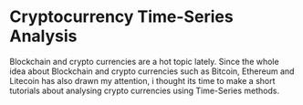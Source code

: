 # Cryptocurrency Time-Series Analysis

Blockchain and crypto currencies are a hot topic lately. Since the whole idea about Blockchain and crypto currencies such as Bitcoin, Ethereum and Litecoin has also drawn my attention, i thought its time to make a short tutorials about analysing crypto currencies using Time-Series methods. 
